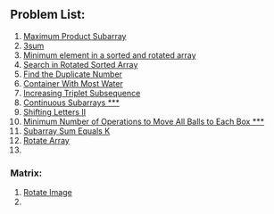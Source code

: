 ## Problem List:

1. [Maximum Product Subarray](https://leetcode.com/problems/maximum-product-subarray/description/)
2. [3sum](https://leetcode.com/problems/3sum/description/)
3. [Minimum element in a sorted and rotated array](https://www.geeksforgeeks.org/problems/minimum-element-in-a-sorted-and-rotated-array3611/1?itm_source=geeksforgeeks&itm_medium=article&itm_campaign=bottom_sticky_on_article)
4. [Search in Rotated Sorted Array](https://leetcode.com/problems/search-in-rotated-sorted-array/description/)
5. [Find the Duplicate Number](https://leetcode.com/problems/find-the-duplicate-number/description/)
6. [Container With Most Water](https://leetcode.com/problems/container-with-most-water/description/)
7. [Increasing Triplet Subsequence](https://leetcode.com/problems/increasing-triplet-subsequence?envType=study-plan-v2&envId=leetcode-75)
8. [Continuous Subarrays ***](https://leetcode.com/problems/continuous-subarrays/description/)
9. [Shifting Letters II](https://leetcode.com/problems/shifting-letters-ii/description/)
10. [Minimum Number of Operations to Move All Balls to Each Box  ***](https://leetcode.com/problems/minimum-number-of-operations-to-move-all-balls-to-each-box/)
11. [Subarray Sum Equals K](https://leetcode.com/problems/subarray-sum-equals-k/description/)
12. [Rotate Array](https://www.geeksforgeeks.org/problems/rotate-array-by-n-elements-1587115621/1)
13. 

### Matrix:
1. [Rotate Image](https://leetcode.com/problems/rotate-image/description/)
2. 
